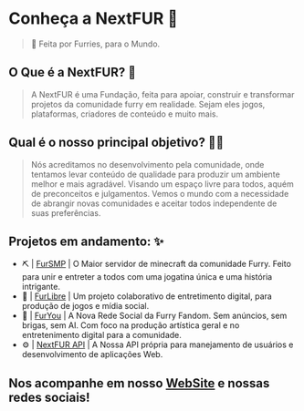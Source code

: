 # Conheça a NextFUR 🐺
> 🎉 Feita por Furries, para o Mundo.

## O Que é a NextFUR? 🤔
> A NextFUR é uma Fundação, feita para apoiar, construir e transformar projetos da comunidade furry em realidade. 
> Sejam eles jogos, plataformas, criadores de conteúdo e muito mais. 

## Qual é o nosso principal objetivo? 🏳️‍🌈
> Nós acreditamos no desenvolvimento pela comunidade, onde tentamos levar conteúdo de qualidade para produzir um ambiente
> melhor e mais agradável. Visando um espaço livre para todos, aquém de preconceitos e julgamentos. Vemos o mundo com 
> a necessidade de abrangir novas comunidades e aceitar todos independente de suas preferências.

## Projetos em andamento: ✨
* ⛏️ | [FurSMP](https://fursmp.com) | O Maior servidor de minecraft da comunidade Furry. Feito para unir e entreter a todos com uma jogatina única e uma história intrigante.
* 🦌 | [FurLibre](https://furlibre.com) | Um projeto colaborativo de entretimento digital, para produção de jogos e mídia social.
* 📱 | [FurYou](https://furyou.social) | A Nova Rede Social da Furry Fandom. Sem anúncios, sem brigas, sem AI. Com foco na produção artística geral e no entretenimento digital para a comunidade.
* ⚙️ | [NextFUR API](https://nextfur.net/docs) | A Nossa API própria para manejamento de usuários e desenvolvimento de aplicações Web.

## Nos acompanhe em nosso [WebSite](https://nextfur.net) e nossas redes sociais!
